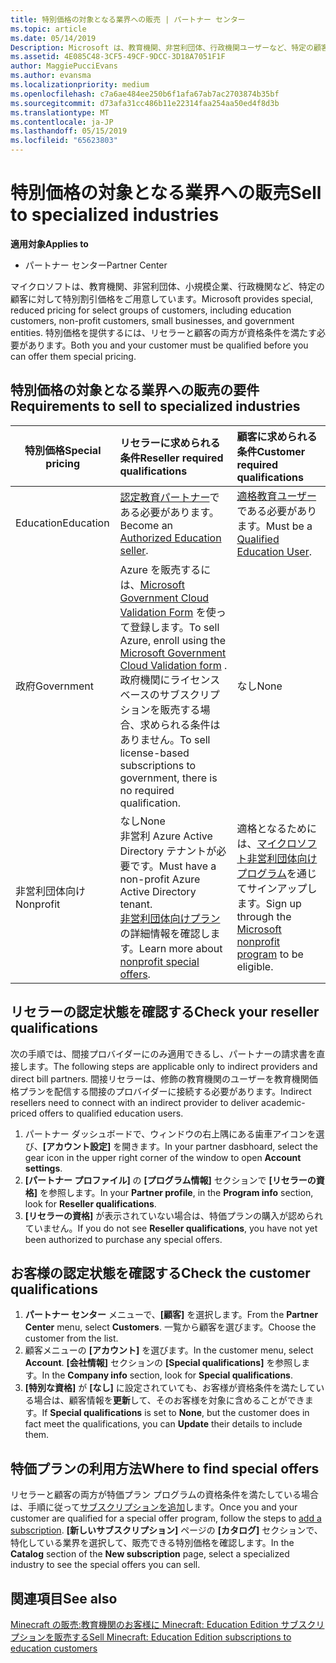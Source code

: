 ```yaml
---
title: 特別価格の対象となる業界への販売 | パートナー センター
ms.topic: article
ms.date: 05/14/2019
Description: Microsoft は、教育機関、非営利団体、行政機関ユーザーなど、特定の顧客に対して特別割引価格をご用意しています。
ms.assetid: 4E085C48-3CF5-49CF-9DCC-3D18A7051F1F
author: MaggiePucciEvans
ms.author: evansma
ms.localizationpriority: medium
ms.openlocfilehash: c7a6ae484ee250b6f1afa67ab7ac2703874b35bf
ms.sourcegitcommit: d73afa31cc486b11e22314faa254aa50ed4f8d3b
ms.translationtype: MT
ms.contentlocale: ja-JP
ms.lasthandoff: 05/15/2019
ms.locfileid: "65623803"
---
```

# <a name="sell-to-specialized-industries"></a><span data-ttu-id="bfe6c-103">特別価格の対象となる業界への販売</span><span class="sxs-lookup"><span data-stu-id="bfe6c-103">Sell to specialized industries</span></span>

<span data-ttu-id="bfe6c-104">**適用対象**</span><span class="sxs-lookup"><span data-stu-id="bfe6c-104">**Applies to**</span></span>

-  <span data-ttu-id="bfe6c-105">パートナー センター</span><span class="sxs-lookup"><span data-stu-id="bfe6c-105">Partner Center</span></span>

<span data-ttu-id="bfe6c-106">マイクロソフトは、教育機関、非営利団体、小規模企業、行政機関など、特定の顧客に対して特別割引価格をご用意しています。</span><span class="sxs-lookup"><span data-stu-id="bfe6c-106">Microsoft provides special, reduced pricing for select groups of customers, including education customers, non-profit customers, small businesses, and government entities.</span></span> <span data-ttu-id="bfe6c-107">特別価格を提供するには、リセラーと顧客の両方が資格条件を満たす必要があります。</span><span class="sxs-lookup"><span data-stu-id="bfe6c-107">Both you and your customer must be qualified before you can offer them special pricing.</span></span> 

## <a name="requirements-to-sell-to-specialized-industries"></a><span data-ttu-id="bfe6c-108">特別価格の対象となる業界への販売の要件</span><span class="sxs-lookup"><span data-stu-id="bfe6c-108">Requirements to sell to specialized industries</span></span>

|<span data-ttu-id="bfe6c-109">**特別価格**</span><span class="sxs-lookup"><span data-stu-id="bfe6c-109">**Special pricing**</span></span>   |<span data-ttu-id="bfe6c-110">**リセラーに求められる条件**</span><span class="sxs-lookup"><span data-stu-id="bfe6c-110">**Reseller required qualifications**</span></span>   |<span data-ttu-id="bfe6c-111">**顧客に求められる条件**</span><span class="sxs-lookup"><span data-stu-id="bfe6c-111">**Customer required qualifications**</span></span>   |
|----------------------------|:---------------------------------|:------------------------------------------|
|<span data-ttu-id="bfe6c-112">Education</span><span class="sxs-lookup"><span data-stu-id="bfe6c-112">Education</span></span>   |<span data-ttu-id="bfe6c-113">[認定教育パートナー](https://www.mepn.com)である必要があります。</span><span class="sxs-lookup"><span data-stu-id="bfe6c-113">Become an [Authorized Education seller](https://www.mepn.com).</span></span>   | <span data-ttu-id="bfe6c-114">[適格教育ユーザー](https://www.microsoftvolumelicensing.com/DocumentSearch.aspx?Mode=3&DocumentTypeId=7)である必要があります。</span><span class="sxs-lookup"><span data-stu-id="bfe6c-114">Must be a [Qualified Education User](https://www.microsoftvolumelicensing.com/DocumentSearch.aspx?Mode=3&DocumentTypeId=7).</span></span>   |
|<span data-ttu-id="bfe6c-115">政府</span><span class="sxs-lookup"><span data-stu-id="bfe6c-115">Government</span></span>   |<span data-ttu-id="bfe6c-116">Azure を販売するには、[Microsoft Government Cloud Validation Form](https://azuregov.microsoft.com/csp) を使って登録します。</span><span class="sxs-lookup"><span data-stu-id="bfe6c-116">To sell Azure, enroll using the [Microsoft Government Cloud Validation form](https://azuregov.microsoft.com/csp) .</span></span> <span data-ttu-id="bfe6c-117">政府機関にライセンスベースのサブスクリプションを販売する場合、求められる条件はありません。</span><span class="sxs-lookup"><span data-stu-id="bfe6c-117">To sell license-based subscriptions to government, there is no required qualification.</span></span>|   <span data-ttu-id="bfe6c-118">なし</span><span class="sxs-lookup"><span data-stu-id="bfe6c-118">None</span></span>|
|<span data-ttu-id="bfe6c-119">非営利団体向け</span><span class="sxs-lookup"><span data-stu-id="bfe6c-119">Nonprofit</span></span>  |<span data-ttu-id="bfe6c-120">なし</span><span class="sxs-lookup"><span data-stu-id="bfe6c-120">None</span></span><br><span data-ttu-id="bfe6c-121">非営利 Azure Active Directory テナントが必要です。</span><span class="sxs-lookup"><span data-stu-id="bfe6c-121">Must have a non-profit Azure Active Directory tenant.</span></span><br><span data-ttu-id="bfe6c-122">[非営利団体向けプラン](https://assetsprod.microsoft.com/mpn/en-us/nonprofit-skus-in-csp-faq.pdf)の詳細情報を確認します。</span><span class="sxs-lookup"><span data-stu-id="bfe6c-122">Learn more about [nonprofit special offers](https://assetsprod.microsoft.com/mpn/en-us/nonprofit-skus-in-csp-faq.pdf).</span></span>   |<span data-ttu-id="bfe6c-123">適格となるためには、[マイクロソフト非営利団体向けプログラム](https://nonprofit.microsoft.com/#/register)を通じてサインアップします。</span><span class="sxs-lookup"><span data-stu-id="bfe6c-123">Sign up through the [Microsoft nonprofit program](https://nonprofit.microsoft.com/#/register) to be eligible.</span></span>   |


## <a name="check-your-reseller-qualifications"></a><span data-ttu-id="bfe6c-124">リセラーの認定状態を確認する</span><span class="sxs-lookup"><span data-stu-id="bfe6c-124">Check your reseller qualifications</span></span>

<span data-ttu-id="bfe6c-125">次の手順では、間接プロバイダーにのみ適用できるし、パートナーの請求書を直接します。</span><span class="sxs-lookup"><span data-stu-id="bfe6c-125">The following steps are applicable only to indirect providers and direct bill partners.</span></span> <span data-ttu-id="bfe6c-126">間接リセラーは、修飾の教育機関のユーザーを教育機関価格プランを配信する間接のプロバイダーに接続する必要があります。</span><span class="sxs-lookup"><span data-stu-id="bfe6c-126">Indirect resellers need to connect with an indirect provider to deliver academic-priced offers to qualified education users.</span></span> 

1.  <span data-ttu-id="bfe6c-127">パートナー ダッシュボードで、ウィンドウの右上隅にある歯車アイコンを選び、**[アカウント設定]** を開きます。</span><span class="sxs-lookup"><span data-stu-id="bfe6c-127">In your partner dasbhoard, select the gear icon in the upper right corner of the window to open **Account settings**.</span></span>
2.  <span data-ttu-id="bfe6c-128">**[パートナー プロファイル]** の **[プログラム情報]** セクションで **[リセラーの資格]** を参照します。</span><span class="sxs-lookup"><span data-stu-id="bfe6c-128">In your **Partner profile**, in the **Program info** section, look for **Reseller qualifications**.</span></span>
3.  <span data-ttu-id="bfe6c-129">**[リセラーの資格]** が表示されていない場合は、特価プランの購入が認められていません。</span><span class="sxs-lookup"><span data-stu-id="bfe6c-129">If you do not see **Reseller qualifications**, you have not yet been authorized to purchase any special offers.</span></span>

## <a name="check-the-customer-qualifications"></a><span data-ttu-id="bfe6c-130">お客様の認定状態を確認する</span><span class="sxs-lookup"><span data-stu-id="bfe6c-130">Check the customer qualifications</span></span>

1.  <span data-ttu-id="bfe6c-131">**パートナー センター** メニューで、**[顧客]** を選択します。</span><span class="sxs-lookup"><span data-stu-id="bfe6c-131">From the **Partner Center** menu, select **Customers**.</span></span> <span data-ttu-id="bfe6c-132">一覧から顧客を選びます。</span><span class="sxs-lookup"><span data-stu-id="bfe6c-132">Choose the customer from the list.</span></span>
2.  <span data-ttu-id="bfe6c-133">顧客メニューの **[アカウント]** を選びます。</span><span class="sxs-lookup"><span data-stu-id="bfe6c-133">In the customer menu, select **Account**.</span></span> <span data-ttu-id="bfe6c-134">**[会社情報]** セクションの **[Special qualifications]** を参照します。</span><span class="sxs-lookup"><span data-stu-id="bfe6c-134">In the **Company info** section, look for **Special qualifications**.</span></span>
3.  <span data-ttu-id="bfe6c-135">**[特別な資格]** が **[なし]** に設定されていても、お客様が資格条件を満たしている場合は、顧客情報を**更新**して、そのお客様を対象に含めることができます。</span><span class="sxs-lookup"><span data-stu-id="bfe6c-135">If **Special qualifications** is set to **None**, but the customer does in fact meet the qualifications, you can **Update** their details to include them.</span></span>

## <a name="where-to-find-special-offers"></a><span data-ttu-id="bfe6c-136">特価プランの利用方法</span><span class="sxs-lookup"><span data-stu-id="bfe6c-136">Where to find special offers</span></span>

<span data-ttu-id="bfe6c-137">リセラーと顧客の両方が特価プラン プログラムの資格条件を満たしている場合は、手順に従って[サブスクリプションを追加](create-a-new-subscription.md)します。</span><span class="sxs-lookup"><span data-stu-id="bfe6c-137">Once you and your customer are qualified for a special offer program, follow the steps to [add a subscription](create-a-new-subscription.md).</span></span> <span data-ttu-id="bfe6c-138">**[新しいサブスクリプション]** ページの **[カタログ]** セクションで、特化している業界を選択して、販売できる特別価格を確認します。</span><span class="sxs-lookup"><span data-stu-id="bfe6c-138">In the **Catalog** section of the **New subscription** page, select a specialized industry to see the special offers you can sell.</span></span>

## <a name="see-also"></a><span data-ttu-id="bfe6c-139">関連項目</span><span class="sxs-lookup"><span data-stu-id="bfe6c-139">See also</span></span>

[<span data-ttu-id="bfe6c-140">Minecraft の販売:教育機関のお客様に Minecraft: Education Edition サブスクリプションを販売する</span><span class="sxs-lookup"><span data-stu-id="bfe6c-140">Sell Minecraft: Education Edition subscriptions to education customers</span></span>](minecraft-subscriptions.md)


 

 

 



